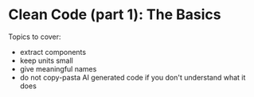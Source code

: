# Clean Code (part 1): The Basics

Topics to cover: 
- extract components
- keep units small
- give meaningful names
- do not copy-pasta AI generated code if you don't understand what it does



